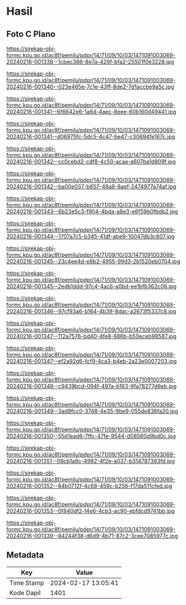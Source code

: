 # Hasil

## Foto C Plano

https://sirekap-obj-formc.kpu.go.id/ac8f/pemilu/pdpr/14/71/09/10/03/1471091003069-20240216-001338--1cbec366-8e7a-429f-bfa2-25501f0e3228.jpg

https://sirekap-obj-formc.kpu.go.id/ac8f/pemilu/pdpr/14/71/09/10/03/1471091003069-20240216-001340--023e465e-7c1e-43ff-8de2-7d1accbe9a5c.jpg

https://sirekap-obj-formc.kpu.go.id/ac8f/pemilu/pdpr/14/71/09/10/03/1471091003069-20240216-001341--6f6642e6-1a6d-4aec-8eee-60b160d49441.jpg

https://sirekap-obj-formc.kpu.go.id/ac8f/pemilu/pdpr/14/71/09/10/03/1471091003069-20240216-001341--d06975fc-5dc5-4c47-be47-c30694fe167c.jpg

https://sirekap-obj-formc.kpu.go.id/ac8f/pemilu/pdpr/14/71/09/10/03/1471091003069-20240216-001342--cc0cebd2-cdf8-4c50-acaa-a607ba1d809f.jpg

https://sirekap-obj-formc.kpu.go.id/ac8f/pemilu/pdpr/14/71/09/10/03/1471091003069-20240216-001342--ba00e037-b657-48a8-8aef-2474977a74af.jpg

https://sirekap-obj-formc.kpu.go.id/ac8f/pemilu/pdpr/14/71/09/10/03/1471091003069-20240216-001343--6b23e5c3-f904-4bda-a8e3-e6f59b0fbdb2.jpg

https://sirekap-obj-formc.kpu.go.id/ac8f/pemilu/pdpr/14/71/09/10/03/1471091003069-20240216-001344--1707a7c5-b345-41df-abe9-10047db3c807.jpg

https://sirekap-obj-formc.kpu.go.id/ac8f/pemilu/pdpr/14/71/09/10/03/1471091003069-20240216-001345--23c4ee4d-e8b2-4955-99d3-2b1520eb0704.jpg

https://sirekap-obj-formc.kpu.go.id/ac8f/pemilu/pdpr/14/71/09/10/03/1471091003069-20240216-001345--2edb1ddd-97c4-4ac6-a0bd-ee1bfb362c06.jpg

https://sirekap-obj-formc.kpu.go.id/ac8f/pemilu/pdpr/14/71/09/10/03/1471091003069-20240216-001346--97cf93a6-b164-4b39-8dac-a2673f5337c8.jpg

https://sirekap-obj-formc.kpu.go.id/ac8f/pemilu/pdpr/14/71/09/10/03/1471091003069-20240216-001347--112a7576-bd40-4fe8-886b-b50eceb98587.jpg

https://sirekap-obj-formc.kpu.go.id/ac8f/pemilu/pdpr/14/71/09/10/03/1471091003069-20240216-001347--ef2a92d6-fcf9-4ca3-b4eb-2a23e0007203.jpg

https://sirekap-obj-formc.kpu.go.id/ac8f/pemilu/pdpr/14/71/09/10/03/1471091003069-20240216-001348--c9439bcd-094f-497a-b163-9fa78277d6eb.jpg

https://sirekap-obj-formc.kpu.go.id/ac8f/pemilu/pdpr/14/71/09/10/03/1471091003069-20240216-001349--3ad9fcc0-3748-4e35-9be9-055de836fa20.jpg

https://sirekap-obj-formc.kpu.go.id/ac8f/pemilu/pdpr/14/71/09/10/03/1471091003069-20240216-001350--55d1ead6-7ffc-47fe-9544-d08560d9bd0c.jpg

https://sirekap-obj-formc.kpu.go.id/ac8f/pemilu/pdpr/14/71/09/10/03/1471091003069-20240216-001351--08cb1a8c-4982-4f2e-a037-b314787383fd.jpg

https://sirekap-obj-formc.kpu.go.id/ac8f/pemilu/pdpr/14/71/09/10/03/1471091003069-20240216-001352--84b0712f-4c68-459c-b256-f17da511cfed.jpg

https://sirekap-obj-formc.kpu.go.id/ac8f/pemilu/pdpr/14/71/09/10/03/1471091003069-20240216-001353--0f840df2-f4e6-4cb3-ac90-ebfdcd9741bb.jpg

https://sirekap-obj-formc.kpu.go.id/ac8f/pemilu/pdpr/14/71/09/10/03/1471091003069-20240216-001339--84244f38-d6d9-4b71-87c2-3cee7085977c.jpg


## Metadata

| Key        | Value               |
| ---------- | ------------------- |
| Time Stamp | 2024-02-17 13:05:41 |
| Kode Dapil | 1401                |



